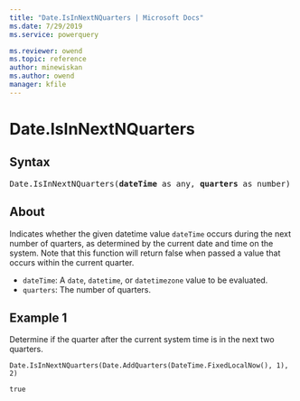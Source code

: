 ```yaml
---
title: "Date.IsInNextNQuarters | Microsoft Docs"
ms.date: 7/29/2019
ms.service: powerquery

ms.reviewer: owend
ms.topic: reference
author: minewiskan
ms.author: owend
manager: kfile
---
```

# Date.IsInNextNQuarters

## Syntax

<pre>
Date.IsInNextNQuarters(<b>dateTime</b> as any, <b>quarters</b> as number) as nullable logical
</pre>

## About
Indicates whether the given datetime value `dateTime` occurs during the next number of quarters, as determined by the current date and time on the system. Note that this function will return false when passed a value that occurs within the current quarter. <ul> <li><code>dateTime</code>: A <code>date</code>, <code>datetime</code>, or <code>datetimezone</code> value to be evaluated.</li> <li><code>quarters</code>: The number of quarters.</li> </ul>

## Example 1
Determine if the quarter after the current system time is in the next two quarters.

```powerquery-m
Date.IsInNextNQuarters(Date.AddQuarters(DateTime.FixedLocalNow(), 1), 2)
```

`true`
